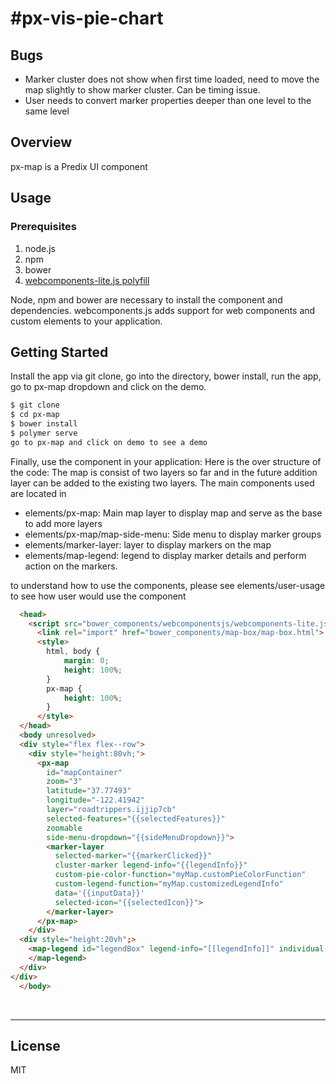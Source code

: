 #px-vis-pie-chart
==========================================
Bugs
-----------
* Marker cluster does not show when first time loaded, need to move the map slightly to show marker cluster. Can be timing issue.
* User needs to convert marker properties deeper than one level to the same level


## Overview

px-map is a Predix UI component

## Usage

### Prerequisites
1. node.js
2. npm
3. bower
4. [webcomponents-lite.js polyfill](https://github.com/webcomponents/webcomponentsjs)

Node, npm and bower are necessary to install the component and dependencies. webcomponents.js adds support for web components and custom elements to your application.


## Getting Started

Install the app via git clone, go into the directory, bower install, run the app, go to px-map dropdown and click on the demo.
```bash
$ git clone 
$ cd px-map
$ bower install
$ polymer serve
go to px-map and click on demo to see a demo
```

Finally, use the component in your application:
Here is the over structure of the code:
The map is consist of two layers so far and in the future addition layer can be added to the existing two layers.
The main components used are located in 
* elements/px-map: Main map layer to display map and serve as the base to add more layers
* elements/px-map/map-side-menu: Side menu to display marker groups 
* elements/marker-layer: layer to display markers on the map 
* elements/map-legend: legend to display marker details and perform action on the markers.

to understand how to use the components, please see elements/user-usage to see how user would use the component

```html
  <head>
    <script src="bower_components/webcomponentsjs/webcomponents-lite.js"></script>
	  <link rel="import" href="bower_components/map-box/map-box.html">
	  <style>
    	html, body {
    		margin: 0;
    		height: 100%;
    	}
    	px-map {
    		height: 100%;
    	}
	  </style>
  </head>
  <body unresolved>
  <div style="flex flex--row">
    <div style="height:80vh;">  
      <px-map 
        id="mapContainer"
        zoom="3"
        latitude="37.77493" 
        longitude="-122.41942"
        layer="roadtrippers.ijjip7cb"
        selected-features="{{selectedFeatures}}"
        zoomable
        side-menu-dropdown="{{sideMenuDropdown}}">
        <marker-layer 
          selected-marker="{{markerClicked}}" 
          cluster-marker legend-info="{{legendInfo}}" 
          custom-pie-color-function="myMap.customPieColorFunction" 
          custom-legend-function="myMap.customizedLegendInfo"
          data='{{inputData}}' 
          selected-icon="{{selectedIcon}}">
        </marker-layer>
      </px-map>
    </div>
  <div style="height:20vh";> 
    <map-legend id="legendBox" legend-info="[[legendInfo]]" individual-feature-info="[[markerClicked]]" detail-title="All Devices" drop-down-config="{{dropDownConfig}}">
    </map-legend>
  </div>
</div>
  </body>
```

<br />
<hr />








License
-------
MIT
